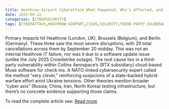 ```yaml
---
title: Heathrow Airport Cyberattack What Happened, Who’s Affected, and What CISOs Should Know
date: 2025-09-22
categories: [CYBERSECURITY]
tags: [CYBERATTACK,HEATHROW AIRPORT,CISOS,SECURITY,THIRD-PARTY VULNERABILITIES]
---
```


Primary impacts hit Heathrow (London, UK), Brussels (Belgium), and Berlin (Germany). These three saw the most severe disruptions, with 29 total cancellations across them by September 20 midday. 
This was not an internal Heathrow IT failure, nor was it due to a software update issue (unlike the July 2025 Crowdstrike outage). The root cause lies in a third-party vulnerability within Collins Aerospace’s (RTX subsidiary) cloud-based Muse software for check-ins.
A NATO-linked cybersecurity expert called the method “very clever,” reinforcing suspicions of a state-backed hybrid warfare effort amid Ukraine tensions. Other theories mention broader “cyber axis” (Russia, China, Iran, North Korea) testing infrastructure, but there’s no concrete evidence supporting those claims.

To read the complete article see:
[Read more](https://socradar.io/heathrow-airport-cyberattack-what-cisos-should-know/) 
